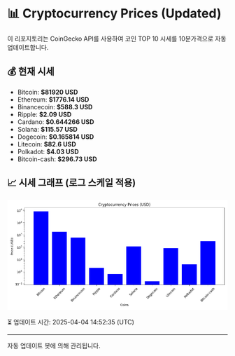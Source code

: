 
# 📊 Cryptocurrency Prices (Updated)

이 리포지토리는 CoinGecko API를 사용하여 코인 TOP 10 시세를 10분가격으로 자동 업데이트합니다.

## 💰 현재 시세
- Bitcoin: **$81920 USD**
- Ethereum: **$1776.14 USD**
- Binancecoin: **$588.3 USD**
- Ripple: **$2.09 USD**
- Cardano: **$0.644266 USD**
- Solana: **$115.57 USD**
- Dogecoin: **$0.165814 USD**
- Litecoin: **$82.6 USD**
- Polkadot: **$4.03 USD**
- Bitcoin-cash: **$296.73 USD**

## 📈 시세 그래프 (로그 스케일 적용)
![Crypto Prices](crypto_prices.png)

⏳ 업데이트 시간: 2025-04-04 14:52:35 (UTC)

---
자동 업데이트 봇에 의해 관리됩니다.
